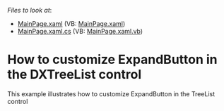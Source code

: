 <!-- default file list -->
*Files to look at*:

* [MainPage.xaml](./CS/CustomExpandButton/MainPage.xaml) (VB: [MainPage.xaml](./VB/CustomExpandButton/MainPage.xaml))
* [MainPage.xaml.cs](./CS/CustomExpandButton/MainPage.xaml.cs) (VB: [MainPage.xaml.vb](./VB/CustomExpandButton/MainPage.xaml.vb))
<!-- default file list end -->
# How to customize ExpandButton in the DXTreeList control


<p>This example illustrates how to customize ExpandButton in the TreeList control</p>

<br/>



